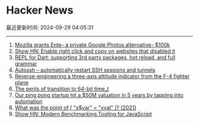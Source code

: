 # Hacker News

最近更新时间: 2024-09-29 04:05:31

--- 
1. [Mozilla grants Ente- a private Google Photos alternative- $100k](https://ente.io/blog/mozilla-builders/) 
2. [Show HN: Enable right click and copy on websites that disabled it](https://chromewebstore.google.com/detail/allow-copy-enable-right-c/ehfmpjdcdldhefieelihdobnjfpalhic) 
3. [REPL for Dart: supporting 3rd party packages, hot reload, and full grammar](https://github.com/fzyzcjy/dart_interactive) 
4. [Autossh – automatically restart SSH sessions and tunnels](https://github.com/Autossh/autossh) 
5. [Reverse-engineering a three-axis attitude indicator from the F-4 fighter plane](http://www.righto.com/2024/09/f4-attitude-indicator.html) 
6. [The perils of transition to 64-bit time_t](https://blogs.gentoo.org/mgorny/2024/09/28/the-perils-of-transition-to-64-bit-time_t/) 
7. [Our ping pong startup hit a $50M valuation in 5 years by tapping into automation](https://fortune.com/2024/09/27/startup-entrepreneurs-automation-ping-pong-sports-venues-tech-saas-smartphone-apps-pingpod-podplay/) 
8. [What was the point of [ "x$var" = "xval" ]? (2021)](https://www.vidarholen.net/contents/blog/?p=1035) 
9. [Show HN: Modern Benchmarking Tooling for JavaScript](https://github.com/evanwashere/mitata) 
